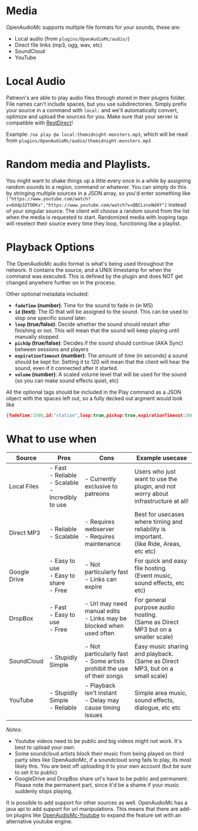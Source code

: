 [//]: # (TITLE:Media)
[//]: # (DESCRIPTION:Using and understanding media sources and playback options)
[//]: # (TAGS:youtube,media,options,looping,ids,id's,soundcloud,mp3,mp4)
# Media

OpenAudioMc supports multiple file formats for your sounds, these are:
- Local audio (from `plugins/OpenAudioMc/audio/`)
- Direct file links (mp3, ogg, wav, etc)
- SoundCloud
- YouTube
# Local Audio
Patreon's are able to play audio files through stored in their plugins folder. File names can't include spaces, but you use subdirectories. Simply prefix your source in a command with `local:` and we'll automatically convert, optimize and upload the sources for you. Make sure that your server is compatible with [RestDirect](restdirect.md)!

Example: `/oa play @a local:themidnight-monsters.mp3`, which will be read from `plugins/OpenAudioMc/audio/themidnight-monsters.mp3`

# Random media and Playlists.
You might want to shake things up a little every once in a while by assigning random sounds to a region, command or whatever. You can simply do this by stringing multiple sources in a JSON array, so you'd enter something like `["https://www.youtube.com/watch?v=Oddp32TODKs","https://www.youtube.com/watch?v=QBCLsnxNd4Y"]` instead of your singular source. The client will choose a random sound from the list when the media is requested to start.
Randomized media with looping tags will reselect their source every time they loop, functioning like a playlist.

# Playback Options

The OpenAudioMc audio format is what's being used throughout the network. It contains the source, and a UNIX timestamp for when the command was executed. This is defined by the plugin and does NOT get changed anywhere further on in the process.

Other optional metadata included:
- **`fadeTime` (number)**: Time for the sound to fade in (in MS)
- **`id` (text)**: The ID that will be assigned to the sound. This can be used to stop one specific sound later.
- **`loop` (true/false)**: Decide whether the sound should restart after finishing or not. This will mean that the sound will keep playing until manually stopped.
- **`pickUp` (true/false)**: Decides if the sound should continue (AKA Sync) between sessions and players
- **`expirationTimeout` (number)**: The amount of time (in seconds) a sound should be kept for. Setting it to 120 will mean that the client will hear the sound, even if it connected after it started.
- **`volume` (number)**: A scaled volume level that will be used for the sound (so you can make sound effects quiet, etc)

All the optional tags should be included in the Play command as a JSON object with the spaces left out, so a fully decked out argment would look like
```json
{fadeTime:1500,id:"station",loop:true,pickup:true,expirationTimeout:3600000,volume:50}
```


# What to use when

| Source       | Pros                                                        | Cons                                                                      | Example usecase                                                                             |
|--------------|-------------------------------------------------------------|---------------------------------------------------------------------------|---------------------------------------------------------------------------------------------|
| Local Files  | - Fast<br>- Reliable<br>- Scalable<br>-Incredibly to use    | - Currently exclusive to patreons                                         | Users who just want to use the plugin, and not worry about infrastructure at all!           |
| Direct MP3   | - Reliable<br>- Scalable<br>                                | - Requires webserver <br>- Requires maintenance                            | Best for usecases where timing and reliability is important.<br>(like Ride, Areas, etc etc) |
| Google Drive | - Easy to use<br>- Easy to share<br>- Free                  | - Not particularly fast<br>- Links can expire                             | For quick and easy file hosting.<br>(Event music, sound effects, etc etc)                   |
| DropBox      | - Fast<br>- Easy to use<br>- Free                           | - Url may need manual edits<br>- Links may be blocked when used often     | For general purpose audio hosting.<br>(Same as Direct MP3 but on a smaller scale)           |
| SoundCloud   | - Stupidly Simple                                           | - Not particularly fast<br>- Some artists prohibit the use of their songs | Easy music sharing and playback.<br>(Same as Direct MP3, but on a small scale)              |
| YouTube      | - Stupidly Simple<br>- Reliable                             | - Playback isn't instant<br>- Delay may cause timing issues               | Simple area music, sound effects, dialogue, etc etc                                         |


*Notes:*
 - Youtube videos need to be public and big videos might not work. It's best to upload your own.
 - Some soundcloud artists block their music from being played on third party sites like OpenAudioMc, if a soundcloud song fails to play, its most likely this. You are best off uploading it to your own account (but be sure to set it to public)
 - GoogleDrive and DropBox share url's have to be public and permanent. Please note the permanent part, since it'd be a shame if your music suddenly stops playing.
 
 It is possible to add support for other sources as well. OpenAudioMc has a java api to add support for url manipulations. This means that there are add-on plugins like [OpenAudioMc-Youtube](https://www.spigotmc.org/resources/openaudiomc-youtube-support.64584/) to expand the feature set with an alternative youtube engine.
